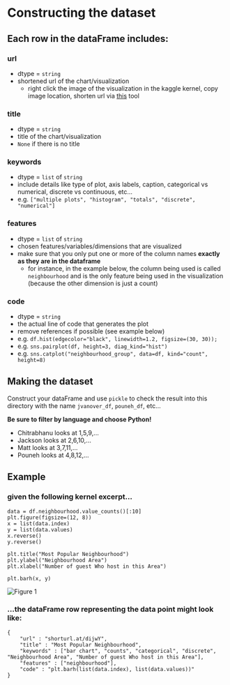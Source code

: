 # Constructing the dataset
## Each row in the dataFrame includes:
### url
 - dtype = `string`
 - shortened url of the chart/visualization
    - right click the image of the visualization in the kaggle kernel,
      copy image location, shorten url via
      [this](https://www.shorturl.at/) tool
### title
 - dtype = `string`
 - title of the chart/visualization
 - `None` if there is no title
### keywords
 - dtype = `list` of `string`
 - include details like type of plot, axis labels, caption, categorical vs numerical, discrete vs continuous, etc...
 - e.g. `["multiple plots", "histogram", "totals", "discrete", "numerical"]`
### features
 - dtype = `list` of `string`
 - chosen features/variables/dimensions that are visualized
 - make sure that you only put one or more of the column names
   **exactly as they are in the dataframe**
   - for instance, in the example below, the column being used is
     called `neighbourhood` and is the only feature being used in the
     visualization (because the other dimension is just a count)
### code
 - dtype = `string`
 - the actual line of code that generates the plot
 - remove references if possible (see example below)
 - e.g. `df.hist(edgecolor="black", linewidth=1.2, figsize=(30, 30));`
 - e.g. `sns.pairplot(df, height=3, diag_kind="hist")`
 - e.g. `sns.catplot("neighbourhood_group", data=df, kind="count",
   height=8)`
 
## Making the dataset
  Construct your dataFrame and use `pickle` to check the result into
  this directory with the name `jvanover_df`, `pouneh_df`, etc...

  **Be sure to filter by language and choose Python!**
  - Chitrabhanu looks at 1,5,9,...
  - Jackson looks at 2,6,10,...
  - Matt looks at 3,7,11,...
  - Pouneh looks at 4,8,12,...

## Example

### given the following kernel excerpt...


```
data = df.neighbourhood.value_counts()[:10]
plt.figure(figsize=(12, 8))
x = list(data.index)
y = list(data.values)
x.reverse()
y.reverse()

plt.title("Most Popular Neighbourhood")
plt.ylabel("Neighbourhood Area")
plt.xlabel("Number of guest Who host in this Area")

plt.barh(x, y)
```

![Figure
1](https://www.kaggleusercontent.com/kf/29232855/eyJhbGciOiJkaXIiLCJlbmMiOiJBMTI4Q0JDLUhTMjU2In0..xvaFq1bUv-o-ODFkSwU3jA.s53lKk-nUJTcl3mPOeaaVTA8m_L-ieqB2rIm8flidCMQqneY7NmMu6GtlcdWoZsnm38g0Uj2ypC00k8BFKXN_PWEL-H_kDHqiELv305n63Dqe8zfv3hfUft429a5vewr8U1bmigC13cpFyGfznzIxLHHghkE4L2vRIL7pmfxzU8.3t0_eNnLzXHYy_e2d5OHyw/__results___files/__results___32_1.png)

### ...the dataFrame row representing the data point might look like:
```
{
    "url" : "shorturl.at/dijwY",
    "title" : "Most Popular Neighbourhood",
    "keywords" : ["bar chart", "counts", "categorical", "discrete", "Neighbourhood Area", "Number of guest Who host in this Area"],
    "features" : ["neighbourhood"],
    "code" : "plt.barh(list(data.index), list(data.values))"
}
```